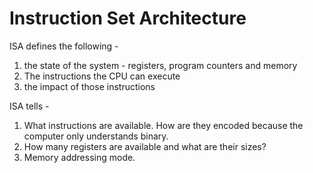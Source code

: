 # Instruction Set Architecture

ISA defines the following -

1. the state of the system - registers, program counters and memory
2. The instructions the CPU can execute
3. the impact of those instructions

ISA tells -

1. What instructions are available. How are they encoded because the computer only understands binary.
2. How many registers are available and what are their sizes?
3. Memory addressing mode.